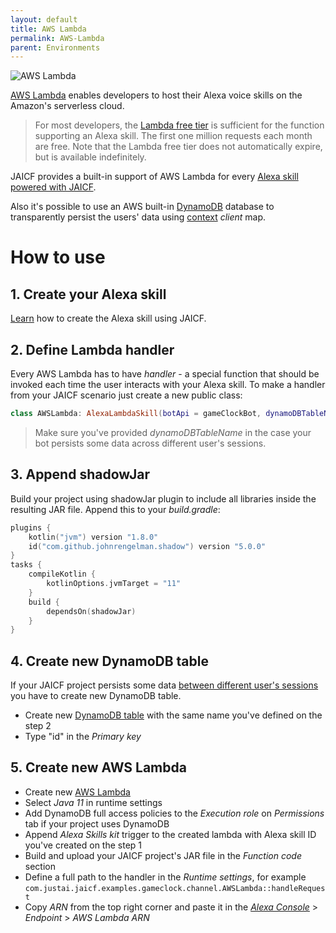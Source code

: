 ```yaml
---
layout: default
title: AWS Lambda
permalink: AWS-Lambda
parent: Environments
---
```


![AWS Lambda](/assets/images/env/aws-lambda.png)

[AWS Lambda](https://developer.amazon.com/en-US/docs/alexa/custom-skills/host-a-custom-skill-as-an-aws-lambda-function.html) enables developers to host their Alexa voice skills on the Amazon's serverless cloud.

> For most developers, the [Lambda free tier](http://aws.amazon.com/lambda/pricing/) is sufficient for the function supporting an Alexa skill. The first one million requests each month are free. Note that the Lambda free tier does not automatically expire, but is available indefinitely.

JAICF provides a built-in support of AWS Lambda for every [Alexa skill powered with JAICF](https://github.com/just-ai/jaicf-kotlin/tree/master/channels/alexa).

Also it's possible to use an AWS built-in [DynamoDB](https://aws.amazon.com/dynamodb) database to transparently persist the users' data using [context](context) _client_ map.

# How to use

## 1. Create your Alexa skill
[Learn](Alexa) how to create the Alexa skill using JAICF.

## 2. Define Lambda handler
Every AWS Lambda has to have _handler_ - a special function that should be invoked each time the user interacts with your Alexa skill.
To make a handler from your JAICF scenario just create a new public class:

```kotlin
class AWSLambda: AlexaLambdaSkill(botApi = gameClockBot, dynamoDBTableName = "GameClock")
```

> Make sure you've provided _dynamoDBTableName_ in the case your bot persists some data across different user's sessions.

## 3. Append shadowJar
Build your project using shadowJar plugin to include all libraries inside the resulting JAR file.
Append this to your _build.gradle_:

```kotlin
plugins {
    kotlin("jvm") version "1.8.0"
    id("com.github.johnrengelman.shadow") version "5.0.0"
}
tasks {
    compileKotlin {
        kotlinOptions.jvmTarget = "11"
    }
    build {
        dependsOn(shadowJar)
    }
}
```

## 4. Create new DynamoDB table
If your JAICF project persists some data [between different user's sessions](https://developer.amazon.com/en-US/docs/alexa/custom-skills/manage-skill-session-and-session-attributes.html#save-data-between-sessions) you have to create new DynamoDB table.

- Create new [DynamoDB table](https://console.aws.amazon.com/dynamodb/) with the same name you've defined on the step 2
- Type "id" in the _Primary key_

## 5. Create new AWS Lambda

- Create new [AWS Lambda](https://console.aws.amazon.com/lambda/home)
- Select _Java 11_ in runtime settings
- Add DynamoDB full access policies to the _Execution role_ on _Permissions_ tab if your project uses DynamoDB
- Append _Alexa Skills kit_ trigger to the created lambda with Alexa skill ID you've created on the step 1
- Build and upload your JAICF project's JAR file in the _Function code_ section
- Define a full path to the handler in the _Runtime settings_, for example `com.justai.jaicf.examples.gameclock.channel.AWSLambda::handleRequest`
- Copy _ARN_ from the top right corner and paste it in the _[Alexa Console](https://developer.amazon.com/alexa/console/ask)_ > _Endpoint_ > _AWS Lambda ARN_

